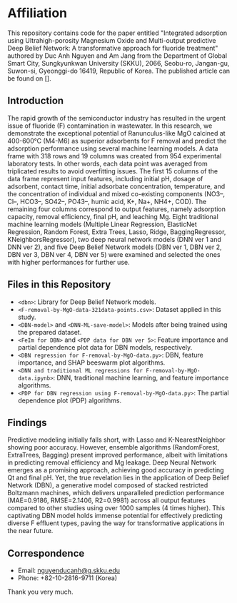 # Affiliation

This repository contains code for the paper entitled "Integrated adsorption using Ultrahigh-porosity Magnesium Oxide and Multi-output predictive Deep Belief Network: A transformative approach for fluoride treatment" authored by Duc Anh Nguyen and Am Jang from the Department of Global Smart City, Sungkyunkwan University (SKKU), 2066, Seobu-ro, Jangan-gu, Suwon-si, Gyeonggi-do 16419, Republic of Korea. The published article can be found on [].

## Introduction

The rapid growth of the semiconductor industry has resulted in the urgent issue of fluoride (F) contamination in wastewater. In this research, we demonstrate the exceptional potential of Ranunculus-like MgO calcined at 400-600°C (M4-M6) as superior adsorbents for F removal and predict the adsorption performance using several machine learning models. A data frame with 318 rows and 19 columns was created from 954 experimental laboratory tests. In other words, each data point was averaged from triplicated results to avoid overfitting issues. The first 15 columns of the data frame represent input features, including initial pH, dosage of adsorbent, contact time, initial adsorbate concentration, temperature, and the concentration of individual and mixed co-existing components (NO3–, Cl–, HCO3–, SO42–, PO43–, humic acid, K+, Na+, NH4+, COD). The remaining four columns correspond to output features, namely adsorption capacity, removal efficiency, final pH, and leaching Mg. Eight traditional machine learning models (Multiple Linear Regression, ElasticNet Regression, Random Forest, Extra Trees, Lasso, Ridge, BaggingRegressor, KNeighborsRegressor), two deep neural network models (DNN ver 1 and DNN ver 2), and five Deep Belief Network models (DBN ver 1, DBN ver 2, DBN ver 3, DBN ver 4, DBN ver 5) were examined and selected the ones with higher performances for further use.

## Files in this Repository

- `<dbn>`: Library for Deep Belief Network models.
- `<F-removal-by-MgO-data-321data-points.csv>`: Dataset applied in this study.
- `<DBN-model>` and `<DNN-ML-save-model>`: Models after being trained using the prepared dataset.
- `<FeIm for DBN>` and `<PDP data for DBN ver 5>`: Feature importance and partial dependence plot data for DBN models, respectively.
- `<DBN regression for F-removal-by-MgO-data.py>`: DBN, feature importance, and SHAP beeswarm plot algorithms.
- `<DNN and traditional ML regressions for F-removal-by-MgO-data.ipynb>`: DNN, traditional machine learning, and feature importance algorithms.
- `<PDP for DBN regression using F-removal-by-MgO-data.py>`: The partial dependence plot (PDP) algorithms.

## Findings

Predictive modeling initially falls short, with Lasso and K-NearestNeighbor showing poor accuracy. However, ensemble algorithms (RandomForest, ExtraTrees, Bagging) present improved performance, albeit with limitations in predicting removal efficiency and Mg leakage. Deep Neural Network emerges as a promising approach, achieving good accuracy in predicting Qt and final pH. Yet, the true revelation lies in the application of Deep Belief Network (DBN), a generative model composed of stacked restricted Boltzmann machines, which delivers unparalleled prediction performance (MAE=0.9186, RMSE=2.1406, R2=0.9981) across all output features compared to other studies using over 1000 samples (4 times higher). This captivating DBN model holds immense potential for effectively predicting diverse F effluent types, paving the way for transformative applications in the near future.

## Correspondence

- Email: nguyenducanh@g.skku.edu
- Phone: +82-10-2816-9711 (Korea)

Thank you very much.
